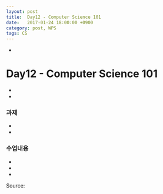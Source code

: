 ```yaml
---
layout: post
title:  Day12 - Computer Science 101
date:   2017-01-24 18:00:00 +0900
category: post, WPS
tags: CS
---
```


-
# Day12 - Computer Science 101
-

-
### 과제
-

-
### 수업내용
-


-


-


Source:[]()
